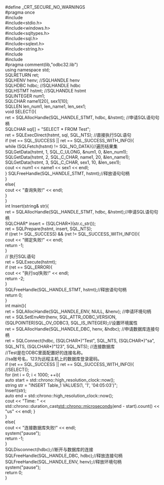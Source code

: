 #define  _CRT_SECURE_NO_WARNINGS  
#pragma once  
#include<iostream>   
#include<stdio.h>  
#include<windows.h>    
#include<sqltypes.h>  
#include<sql.h>  
#include<sqlext.h>  
#include<string.h>    
#include<fstream>  
#include<chrono>  
#pragma comment(lib,"odbc32.lib")  
using namespace std;  
SQLRETURN ret;  
SQLHENV henv;    //SQLHANDLE henv   
SQLHDBC hdbc;    //SQLHANDLE hdbc   
SQLHSTMT hstmt;  //SQLHANDLE hstmt  
SQLINTEGER num1;  
SQLCHAR name1[20], sex1[10];  
SQLLEN len_num1, len_name1, len_sex1;  
void SELECT(){  
	ret = SQLAllocHandle(SQL_HANDLE_STMT, hdbc, &hstmt); //申请SQL语句句柄   
	SQLCHAR sql[] = "SELECT * FROM Test";  
	ret = SQLExecDirect(hstmt, sql, SQL_NTS);      //直接执行SQL语句   
	if (ret == SQL_SUCCESS || ret == SQL_SUCCESS_WITH_INFO){  
		while (SQLFetch(hstmt) != SQL_NO_DATA){//遍历结果集  
			SQLGetData(hstmt, 1, SQL_C_ULONG, &num1, 0, &len_num1);  	
			SQLGetData(hstmt, 2, SQL_C_CHAR, name1, 20, &len_name1);  		
			SQLGetData(hstmt, 3, SQL_C_CHAR, sex1, 10, &len_sex1);  
			cout << num1 << name1 << sex1 << endl;  
		}
		SQLFreeHandle(SQL_HANDLE_STMT, hstmt);//释放语句句柄   
	}  
	else{  
		cout << "查询失败!" << endl;  
	}  
}  
int Insert(string& str){  
	ret = SQLAllocHandle(SQL_HANDLE_STMT, hdbc, &hstmt);//申请SQL语句句柄  
	SQLCHAR* insert = (SQLCHAR*)(str.c_str());  
	ret = SQLPrepare(hstmt, insert, SQL_NTS);  
	if ((ret != SQL_SUCCESS) && (ret != SQL_SUCCESS_WITH_INFO)){  
		cout << "绑定失败!" << endl;  
		return -1;  
	}  
	// 执行SQL语句  
	ret = SQLExecute(hstmt);  
	if (ret == SQL_ERROR){  
		cout << "执行sql失败!" << endl;  
		return -2;  
	}  
	SQLFreeHandle(SQL_HANDLE_STMT, hstmt);//释放语句句柄   
	return 0;  
}  
int main(){  
	ret = SQLAllocHandle(SQL_HANDLE_ENV, NULL, &henv);  //申请环境句柄   
	ret = SQLSetEnvAttr(henv, SQL_ATTR_ODBC_VERSION, (SQLPOINTER)SQL_OV_ODBC3, SQL_IS_INTEGER);//设置环境属性   
	ret = SQLAllocHandle(SQL_HANDLE_DBC, henv, &hdbc);  //申请数据库连接句柄   
	ret = SQLConnect(hdbc, (SQLCHAR*)"Test", SQL_NTS, (SQLCHAR*)"sa", SQL_NTS, (SQLCHAR*)"123", SQL_NTS); //连接数据库   
  	//Test是在ODBC里面配置好的连接名称。  
	//sa账号名，123为远程主机上的数据库登录密码。  
	if (ret == SQL_SUCCESS || ret == SQL_SUCCESS_WITH_INFO){  
		//SELECT();  
		for (int i = 0; i < 1000; ++i){  
			auto start = std::chrono::high_resolution_clock::now();  
			string str = "INSERT Table_1 VALUES(1, '1', '04:05:03')";  
			Insert(str);  
			auto end = std::chrono::high_resolution_clock::now();  
			cout << "Time: " << std::chrono::duration_cast<std::chrono::microseconds>(end - start).count() << "us" << endl;  		}  
	}  
	else{  
		cout << "连接数据库失败!" << endl;  
		system("pause");  
		return -1;  
	}  
	SQLDisconnect(hdbc);//断开与数据库的连接   
	SQLFreeHandle(SQL_HANDLE_DBC, hdbc);//释放连接句柄   
	SQLFreeHandle(SQL_HANDLE_ENV, henv);//释放环境句柄  
	system("pause");  
	return 0;  
}  